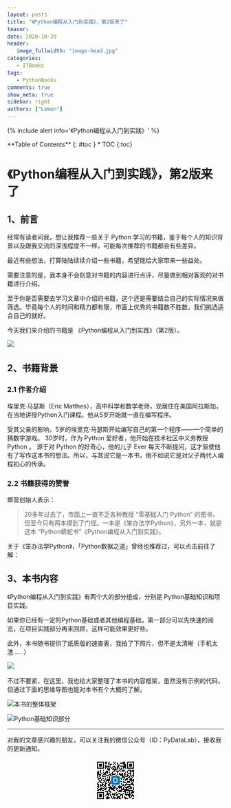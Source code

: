 ```yaml
---
layout: posts
title: "《Python编程从入门到实践》，第2版来了"
teaser:
date: 2020-10-20
header:
   image_fullwidth: "image-head.jpg"
categories:
   - ITBooks
tags:    
   - PythonBooks 
comments: true
show_meta: true
sidebar: right
authors: ["Lemon"]
---
```


{% include alert info='《Python编程从入门到实践》' %}

<div class="panel radius" markdown="1">
**Table of Contents**
{: #toc }
*  TOC
{:toc}
</div>

# 《Python编程从入门到实践》，第2版来了

## 1、前言

经常有读者问我，想让我推荐一些关于 Python 学习的书籍，鉴于每个人的知识背景以及跟我交流的深浅程度不一样，可能每次推荐的书籍都会有些差异。

最近有些想法，打算陆陆续续介绍一些书籍，希望能给大家带来一些益处。

需要注意的是，我本身不会刻意对书籍的内容进行点评，尽量做到相对客观的对书籍进行介绍。

至于你是否需要去学习文章中介绍的书籍，这个还是需要结合自己的实际情况来做筛选。毕竟每个人的时间和精力都有限，市面上优秀的书籍数不胜数，我们挑选适合自己的就好。

今天我们来介绍的书籍是 《Python编程从入门到实践》（第2版）。

![](https://tva1.sinaimg.cn/large/007S8ZIlgy1gjr2cv9bfrj30u0126e2m.jpg)

## 2、书籍背景

### 2.1 作者介绍

埃里克·马瑟斯（Eric Matthes），高中科学和数学老师，现居住在美国阿拉斯加，在当地讲授Python入门课程。他从5岁开始就一直在编写程序。

受其父亲的影响，5岁的埃里克·马瑟斯开始编写自己的第一个程序——一个简单的猜数字游戏。 30岁时，作为 Python 爱好者，他开始在技术社区中义务教授 Python 。 源于对 Python 的好奇心，他的儿子 Ever 每天不断提问，这才驱使他有了写作这本书的想法。所以，与其说它是一本书，倒不如说它是对父子两代人编程初心的传承。

### 2.2 书籍获得的赞誉

蟒营创始人表示：

>20多年过去了，市面上一直不乏各种教授 “零基础入门 Python” 的图书，但至今只有两本摸到了门径。一本是《笨办法学Python》，另外一本，就是这本 “Python蟒蛇书”《Python编程从入门到实践》。

关于《笨办法学Python》，「Python数据之道」曾经也推荐过，可以点击前往了解：

## 3、本书内容

《Python编程从入门到实践》有两个大的部分组成，分别是 Python基础知识和项目实践。

如果你已经有一定的Python基础或者其他编程基础，第一部分可以先快速的阅览，在项目实践部分再来回顾，这样可能效果更好些。

此外，本书随书提供了纸质版的速查表，我拍了下照片，但不是太清晰（手机太渣……）

![](https://tva1.sinaimg.cn/large/007S8ZIlgy1gjr2cuxsl8j30u017yqry.jpg)

不过不要紧，在这里，我也给大家整理了本书的内容框架，虽然没有示例的代码，但通过下面的思维导图也能对本书有个大概的了解。

![本书的整体框架](https://tva1.sinaimg.cn/large/007S8ZIlgy1gjr22noyoij30u00x3n53.jpg)

![Python基础知识部分](https://tva1.sinaimg.cn/large/007S8ZIlgy1gjr22pw0mcj30u027qqi7.jpg)

---

对我的文章感兴趣的朋友，可以关注我的微信公众号（ID：PyDataLab），接收我的更新通知。

<div align="center">
    <img src="/images/qrcode.jpg" width="20%">
</div>
